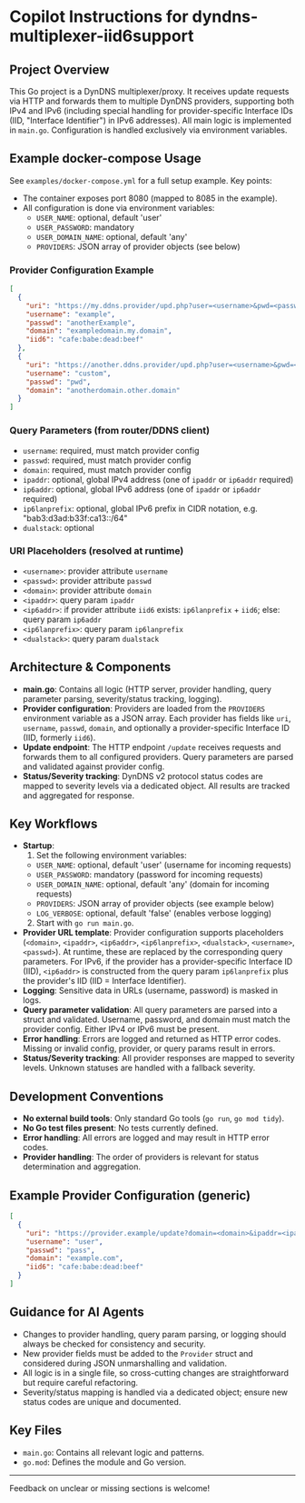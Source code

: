 # Copilot Instructions for dyndns-multiplexer-iid6support

## Project Overview
This Go project is a DynDNS multiplexer/proxy. It receives update requests via HTTP and forwards them to multiple DynDNS providers, supporting both IPv4 and IPv6 (including special handling for provider-specific Interface IDs (IID, "Interface Identifier") in IPv6 addresses). All main logic is implemented in `main.go`. Configuration is handled exclusively via environment variables.

## Example docker-compose Usage
See `examples/docker-compose.yml` for a full setup example. Key points:

- The container exposes port 8080 (mapped to 8085 in the example).
- All configuration is done via environment variables:
  - `USER_NAME`: optional, default 'user'
  - `USER_PASSWORD`: mandatory
  - `USER_DOMAIN_NAME`: optional, default 'any'
  - `PROVIDERS`: JSON array of provider objects (see below)

### Provider Configuration Example
```json
[
  {
    "uri": "https://my.ddns.provider/upd.php?user=<username>&pwd=<passwd>&host=<domain>&ip=<ipaddr>&ip6=<ip6addr>",
    "username": "example",
    "passwd": "anotherExample",
    "domain": "exampledomain.my.domain",
    "iid6": "cafe:babe:dead:beef"
  },
  {
    "uri": "https://another.ddns.provider/upd.php?user=<username>&pwd=<passwd>&host=<domain>&ip=<ipaddr>&ip6=<ip6addr>",
    "username": "custom",
    "passwd": "pwd",
    "domain": "anotherdomain.other.domain"
  }
]
```

### Query Parameters (from router/DDNS client)
- `username`: required, must match provider config
- `passwd`: required, must match provider config
- `domain`: required, must match provider config
- `ipaddr`: optional, global IPv4 address (one of `ipaddr` or `ip6addr` required)
- `ip6addr`: optional, global IPv6 address (one of `ipaddr` or `ip6addr` required)
- `ip6lanprefix`: optional, global IPv6 prefix in CIDR notation, e.g. "bab3:d3ad:b33f:ca13::/64"
- `dualstack`: optional

### URI Placeholders (resolved at runtime)
- `<username>`: provider attribute `username`
- `<passwd>`: provider attribute `passwd`
- `<domain>`: provider attribute `domain`
- `<ipaddr>`: query param `ipaddr`
- `<ip6addr>`: if provider attribute `iid6` exists: `ip6lanprefix` + `iid6`; else: query param `ip6addr`
- `<ip6lanprefix>`: query param `ip6lanprefix`
- `<dualstack>`: query param `dualstack`

## Architecture & Components
- **main.go**: Contains all logic (HTTP server, provider handling, query parameter parsing, severity/status tracking, logging).
- **Provider configuration**: Providers are loaded from the `PROVIDERS` environment variable as a JSON array. Each provider has fields like `uri`, `username`, `passwd`, `domain`, and optionally a provider-specific Interface ID (IID, formerly `iid6`).
- **Update endpoint**: The HTTP endpoint `/update` receives requests and forwards them to all configured providers. Query parameters are parsed and validated against provider config.
- **Status/Severity tracking**: DynDNS v2 protocol status codes are mapped to severity levels via a dedicated object. All results are tracked and aggregated for response.

## Key Workflows
- **Startup**:
  1. Set the following environment variables:
  - `USER_NAME`: optional, default 'user' (username for incoming requests)
  - `USER_PASSWORD`: mandatory (password for incoming requests)
  - `USER_DOMAIN_NAME`: optional, default 'any' (domain for incoming requests)
  - `PROVIDERS`: JSON array of provider objects (see example below)
  - `LOG_VERBOSE`: optional, default 'false' (enables verbose logging)
  2. Start with `go run main.go`.
- **Provider URL template**: Provider configuration supports placeholders (`<domain>`, `<ipaddr>`, `<ip6addr>`, `<ip6lanprefix>`, `<dualstack>`, `<username>`, `<passwd>`). At runtime, these are replaced by the corresponding query parameters. For IPv6, if the provider has a provider-specific Interface ID (IID), `<ip6addr>` is constructed from the query param `ip6lanprefix` plus the provider's IID (IID = Interface Identifier).
- **Logging**: Sensitive data in URLs (username, password) is masked in logs.
- **Query parameter validation**: All query parameters are parsed into a struct and validated. Username, password, and domain must match the provider config. Either IPv4 or IPv6 must be present.
- **Error handling**: Errors are logged and returned as HTTP error codes. Missing or invalid config, provider, or query params result in errors.
- **Status/Severity tracking**: All provider responses are mapped to severity levels. Unknown statuses are handled with a fallback severity.

## Development Conventions
- **No external build tools**: Only standard Go tools (`go run`, `go mod tidy`).
- **No Go test files present**: No tests currently defined.
- **Error handling**: All errors are logged and may result in HTTP error codes.
- **Provider handling**: The order of providers is relevant for status determination and aggregation.

## Example Provider Configuration (generic)
```json
[
  {
    "uri": "https://provider.example/update?domain=<domain>&ipaddr=<ipaddr>&ip6addr=<ip6addr>&ip6lanprefix=<ip6lanprefix>&dualstack=<dualstack>&username=<username>&passwd=<passwd>",
    "username": "user",
    "passwd": "pass",
    "domain": "example.com",
    "iid6": "cafe:babe:dead:beef"
  }
]
```

## Guidance for AI Agents
- Changes to provider handling, query param parsing, or logging should always be checked for consistency and security.
- New provider fields must be added to the `Provider` struct and considered during JSON unmarshalling and validation.
- All logic is in a single file, so cross-cutting changes are straightforward but require careful refactoring.
- Severity/status mapping is handled via a dedicated object; ensure new status codes are unique and documented.

## Key Files
- `main.go`: Contains all relevant logic and patterns.
- `go.mod`: Defines the module and Go version.

---
Feedback on unclear or missing sections is welcome!

